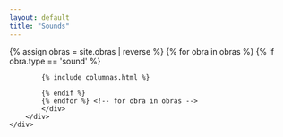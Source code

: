 ```yaml
---
layout: default
title: "Sounds"
---
```

<main>
	<div class="section">
		<div class="container">
			<div class="section obras">
			{% assign obras = site.obras | reverse  %}
			{% for obra in obras %}
			{% if obra.type == 'sound' %}

			{% include columnas.html %}

			{% endif %}
			{% endfor %} <!-- for obra in obras -->
			</div>
		</div>
	</div>
</main>
